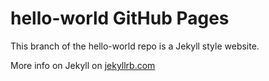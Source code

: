 hello-world GitHub Pages
========================

This branch of the hello-world repo is a Jekyll style website.

More info on Jekyll on [jekyllrb.com](http://jekyllrb.com/)

